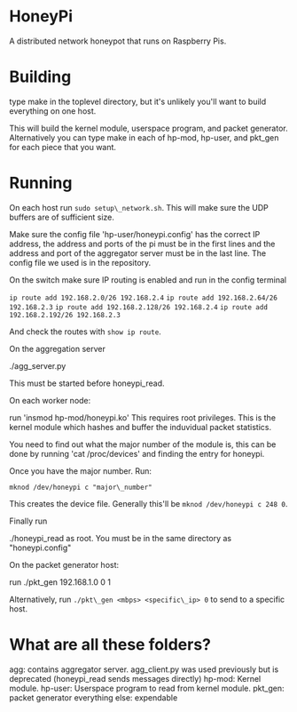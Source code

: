 HoneyPi
=======

A distributed network honeypot that runs on Raspberry Pis.


Building
========

type make in the toplevel directory, but it's unlikely you'll want to build everything on one host.

This will build the kernel module, userspace program, and packet generator. Alternatively you can type make in each of hp-mod, hp-user, and pkt\_gen for each piece that you want.


Running
=======

On each host run `sudo setup\_network.sh`. This will make sure the UDP buffers are of sufficient size.

Make sure the config file 'hp-user/honeypi.config' has the correct IP address, the address
and ports of the pi must be in the first lines and the address and port of the aggregator
server must be in the last line. The config file we used is in the repository.

On the switch make sure IP routing is enabled and run in the config terminal

  `ip route add 192.168.2.0/26 192.168.2.4`
  `ip route add 192.168.2.64/26 192.168.2.3`
  `ip route add 192.168.2.128/26 192.168.2.4`
  `ip route add 192.168.2.192/26 192.168.2.3`

And check the routes with `show ip route`.

On the aggregation server

  ./agg\_server.py

This must be started before honeypi\_read.

On each worker node:

  run 'insmod hp-mod/honeypi.ko' This requires root privileges. This is the
  kernel module which hashes and buffer the induvidual packet statistics.

  You need to find out what the major number of the module is, this can
  be done by running 'cat /proc/devices' and finding the entry for honeypi.

  Once you have the major number. Run:

    mknod /dev/honeypi c "major\_number"

  This creates the device file. Generally this'll be `mknod /dev/honeypi c 248 0`.

  Finally run

  ./honeypi\_read as root. You must be in the same directory as "honeypi.config"

On the packet generator host:

  run ./pkt\_gen <mbps> 192.168.1.0 0 1

Alternatively, run `./pkt\_gen <mbps> <specific\_ip> 0` to send to a specific host.


What are all these folders?
===========================

agg: contains aggregator server. agg\_client.py was used previously
     but is deprecated (honeypi\_read sends messages directly)
hp-mod: Kernel module.
hp-user: Userspace program to read from kernel module.
pkt\_gen: packet generator
everything else: expendable

